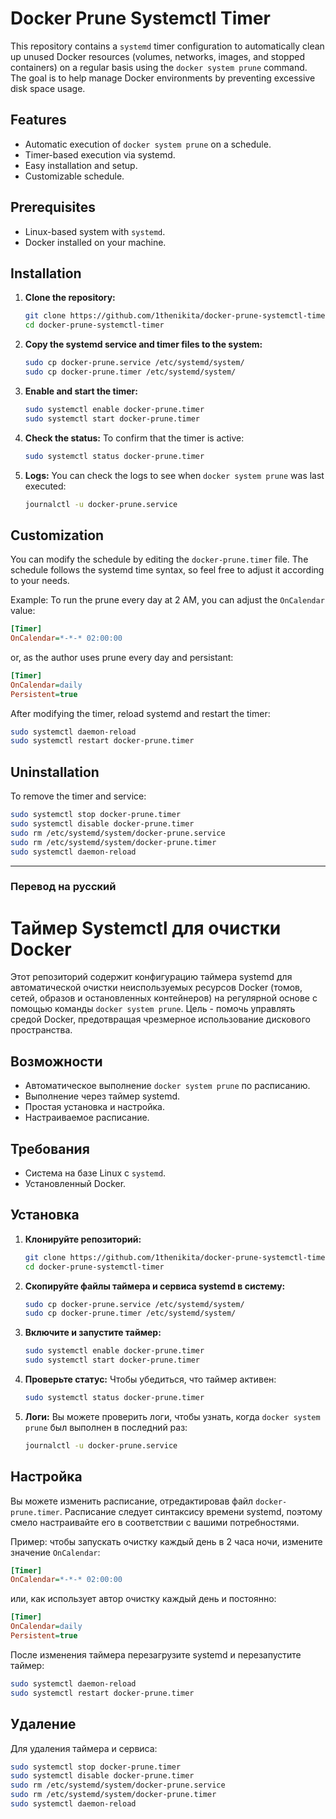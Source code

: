 # Docker Prune Systemctl Timer

This repository contains a `systemd` timer configuration to automatically clean up unused Docker resources (volumes, networks, images, and stopped containers) on a regular basis using the `docker system prune` command. The goal is to help manage Docker environments by preventing excessive disk space usage.

## Features
- Automatic execution of `docker system prune` on a schedule.
- Timer-based execution via systemd.
- Easy installation and setup.
- Customizable schedule.

## Prerequisites
- Linux-based system with `systemd`.
- Docker installed on your machine.

## Installation 

1. **Clone the repository:**
   ```bash
   git clone https://github.com/1thenikita/docker-prune-systemctl-timer.git
   cd docker-prune-systemctl-timer
   ```

2. **Copy the systemd service and timer files to the system:**
   ```bash
   sudo cp docker-prune.service /etc/systemd/system/
   sudo cp docker-prune.timer /etc/systemd/system/
   ```

3. **Enable and start the timer:**
   ```bash
   sudo systemctl enable docker-prune.timer
   sudo systemctl start docker-prune.timer
   ```

4. **Check the status:**
   To confirm that the timer is active:
   ```bash
   sudo systemctl status docker-prune.timer
   ```

5. **Logs:**
   You can check the logs to see when `docker system prune` was last executed:
   ```bash
   journalctl -u docker-prune.service
   ```

## Customization

You can modify the schedule by editing the `docker-prune.timer` file. The schedule follows the systemd time syntax, so feel free to adjust it according to your needs.

Example: To run the prune every day at 2 AM, you can adjust the `OnCalendar` value:
```ini
[Timer]
OnCalendar=*-*-* 02:00:00
```

or, as the author uses prune every day and persistant:
```ini
[Timer]
OnCalendar=daily
Persistent=true
```

After modifying the timer, reload systemd and restart the timer:
```bash
sudo systemctl daemon-reload
sudo systemctl restart docker-prune.timer
```

## Uninstallation

To remove the timer and service:
```bash
sudo systemctl stop docker-prune.timer
sudo systemctl disable docker-prune.timer
sudo rm /etc/systemd/system/docker-prune.service
sudo rm /etc/systemd/system/docker-prune.timer
sudo systemctl daemon-reload
```

---

### Перевод на русский

# Таймер Systemctl для очистки Docker

Этот репозиторий содержит конфигурацию таймера systemd для автоматической очистки неиспользуемых ресурсов Docker (томов, сетей, образов и остановленных контейнеров) на регулярной основе с помощью команды `docker system prune`. Цель - помочь управлять средой Docker, предотвращая чрезмерное использование дискового пространства.

## Возможности
- Автоматическое выполнение `docker system prune` по расписанию.
- Выполнение через таймер systemd.
- Простая установка и настройка.
- Настраиваемое расписание.

## Требования
- Система на базе Linux с `systemd`.
- Установленный Docker.

## Установка

1. **Клонируйте репозиторий:**
   ```bash
   git clone https://github.com/1thenikita/docker-prune-systemctl-timer.git
   cd docker-prune-systemctl-timer
   ```

2. **Скопируйте файлы таймера и сервиса systemd в систему:**
   ```bash
   sudo cp docker-prune.service /etc/systemd/system/
   sudo cp docker-prune.timer /etc/systemd/system/
   ```

3. **Включите и запустите таймер:**
   ```bash
   sudo systemctl enable docker-prune.timer
   sudo systemctl start docker-prune.timer
   ```

4. **Проверьте статус:**
   Чтобы убедиться, что таймер активен:
   ```bash
   sudo systemctl status docker-prune.timer
   ```

5. **Логи:**
   Вы можете проверить логи, чтобы узнать, когда `docker system prune` был выполнен в последний раз:
   ```bash
   journalctl -u docker-prune.service
   ```

## Настройка

Вы можете изменить расписание, отредактировав файл `docker-prune.timer`. Расписание следует синтаксису времени systemd, поэтому смело настраивайте его в соответствии с вашими потребностями.

Пример: чтобы запускать очистку каждый день в 2 часа ночи, измените значение `OnCalendar`:
```ini
[Timer]
OnCalendar=*-*-* 02:00:00
```

или, как использует автор очистку каждый день и постоянно:
```ini
[Timer]
OnCalendar=daily
Persistent=true
```

После изменения таймера перезагрузите systemd и перезапустите таймер:
```bash
sudo systemctl daemon-reload
sudo systemctl restart docker-prune.timer
```

## Удаление

Для удаления таймера и сервиса:
```bash
sudo systemctl stop docker-prune.timer
sudo systemctl disable docker-prune.timer
sudo rm /etc/systemd/system/docker-prune.service
sudo rm /etc/systemd/system/docker-prune.timer
sudo systemctl daemon-reload
```